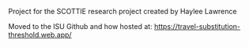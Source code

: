 Project for the SCOTTIE research project created by Haylee Lawrence

Moved to the ISU Github and how hosted at: https://travel-substitution-threshold.web.app/
